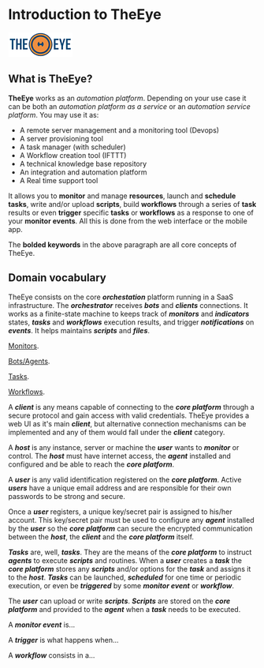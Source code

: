 # Introduction to TheEye

[![theeye.io](images/logo-theeye-theOeye-logo2.png)](https://theeye.io/en/index.html)

## What is TheEye?

**TheEye** works as an _automation platform_. Depending on your use case it can be both an _automation platform as a service_ or an _automation service platform_. You may use it as:

* A remote server management and a monitoring tool \(Devops\)
* A server provisioning tool
* A task manager \(with scheduler\)
* A Workflow creation tool \(IFTTT\)
* A technical knowledge base repository
* An integration and automation platform
* A Real time support tool

It allows you to **monitor** and manage **resources**, launch and **schedule** **tasks**, write and/or upload **scripts**, build **workflows** through a series of **task** results or even **trigger** specific **tasks** or **workflows** as a response to one of your **monitor events**. All this is done from the web interface or the mobile app.

The **bolded keywords** in the above paragraph are all core concepts of TheEye.

## Domain vocabulary

TheEye consists on the core _**orchestation**_ platform running in a SaaS infrastructure. The _**orchestrator**_ receives _**bots**_ and _**clients**_ connections.
It works as a finite-state machine to keeps track of _**monitors**_ and _**indicators**_ states, _**tasks**_ and _**workflows**_ execution results,
and trigger _**notifications**_ on _**events**_.
It helps maintains _**scripts**_ and _**files**_.

[Monitors](./core-concepts/monitors.md).

[Bots/Agents](./core-concepts/agent/).

[Tasks](./core-concepts/tasks/).

[Workflows](./core-concepts/tasks/workflows.md).


A _**client**_ is any means capable of connecting to the _**core platform**_ through a secure protocol and gain access with valid credentials. TheEye provides a web UI as it's main _**client**_, but alternative connection mechanisms can be implemented and any of them would fall under the _**client**_ category.

A _**host**_ is any instance, server or machine the _**user**_ wants to _**monitor**_ or control. The _**host**_ must have internet access, the _**agent**_ installed and configured and be able to reach the _**core platform**_.

A _**user**_ is any valid identification registered on the _**core platform**_. Active _**users**_ have a unique email address and are responsible for their own passwords to be strong and secure.

Once a _**user**_ registers, a unique key/secret pair is assigned to his/her account. This key/secret pair must be used to configure any _**agent**_ installed by the _**user**_ so the _**core platform**_ can secure the encrypted communication between the _**host**_, the _**client**_ and the _**core platform**_ itself.

_**Tasks**_ are, well, _**tasks**_. They are the means of the _**core platform**_ to instruct _**agents**_ to execute _**scripts**_ and routines. When a _**user**_ creates a _**task**_ the _**core platform**_ stores any _**scripts**_ and/or options for the _**task**_ and assigns it to the _**host**_. _**Tasks**_ can be launched, _**scheduled**_ for one time or periodic execution, or even be _**triggered**_ by some _**monitor event**_ or _**workflow**_.

The _**user**_ can upload or write _**scripts**_. _**Scripts**_ are stored on the _**core platform**_ and provided to the _**agent**_ when a _**task**_ needs to be executed.

A _**monitor event**_ is...

A _**trigger**_ is what happens when...

A _**workflow**_ consists in a...


